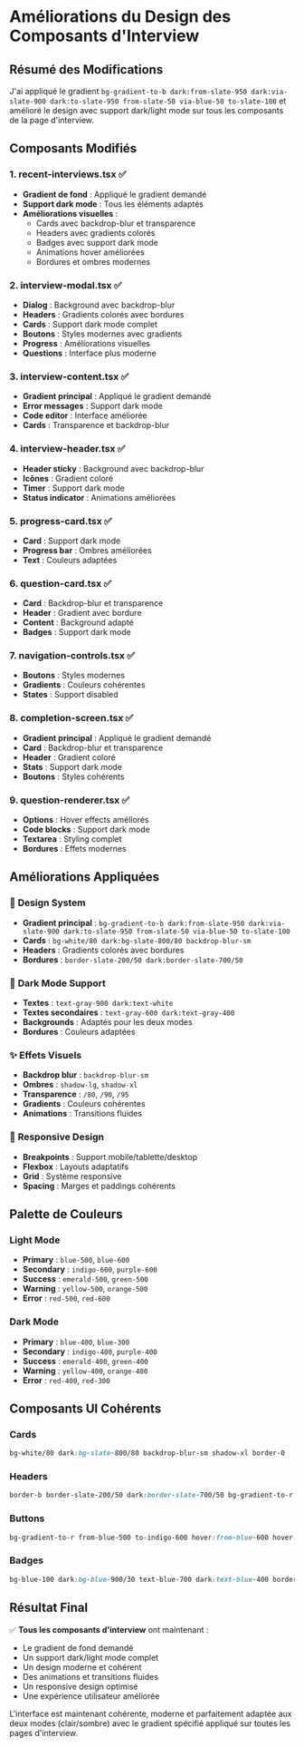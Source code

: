 # Améliorations du Design des Composants d'Interview

## Résumé des Modifications

J'ai appliqué le gradient `bg-gradient-to-b dark:from-slate-950 dark:via-slate-900 dark:to-slate-950 from-slate-50 via-blue-50 to-slate-100` et amélioré le design avec support dark/light mode sur tous les composants de la page d'interview.

## Composants Modifiés

### 1. **recent-interviews.tsx** ✅
- **Gradient de fond** : Appliqué le gradient demandé
- **Support dark mode** : Tous les éléments adaptés
- **Améliorations visuelles** :
  - Cards avec backdrop-blur et transparence
  - Headers avec gradients colorés
  - Badges avec support dark mode
  - Animations hover améliorées
  - Bordures et ombres modernes

### 2. **interview-modal.tsx** ✅
- **Dialog** : Background avec backdrop-blur
- **Headers** : Gradients colorés avec bordures
- **Cards** : Support dark mode complet
- **Boutons** : Styles modernes avec gradients
- **Progress** : Améliorations visuelles
- **Questions** : Interface plus moderne

### 3. **interview-content.tsx** ✅
- **Gradient principal** : Appliqué le gradient demandé
- **Error messages** : Support dark mode
- **Code editor** : Interface améliorée
- **Cards** : Transparence et backdrop-blur

### 4. **interview-header.tsx** ✅
- **Header sticky** : Background avec backdrop-blur
- **Icônes** : Gradient coloré
- **Timer** : Support dark mode
- **Status indicator** : Animations améliorées

### 5. **progress-card.tsx** ✅
- **Card** : Support dark mode
- **Progress bar** : Ombres améliorées
- **Text** : Couleurs adaptées

### 6. **question-card.tsx** ✅
- **Card** : Backdrop-blur et transparence
- **Header** : Gradient avec bordure
- **Content** : Background adapté
- **Badges** : Support dark mode

### 7. **navigation-controls.tsx** ✅
- **Boutons** : Styles modernes
- **Gradients** : Couleurs cohérentes
- **States** : Support disabled

### 8. **completion-screen.tsx** ✅
- **Gradient principal** : Appliqué le gradient demandé
- **Card** : Backdrop-blur et transparence
- **Header** : Gradient coloré
- **Stats** : Support dark mode
- **Boutons** : Styles cohérents

### 9. **question-renderer.tsx** ✅
- **Options** : Hover effects améliorés
- **Code blocks** : Support dark mode
- **Textarea** : Styling complet
- **Bordures** : Effets modernes

## Améliorations Appliquées

### 🎨 **Design System**
- **Gradient principal** : `bg-gradient-to-b dark:from-slate-950 dark:via-slate-900 dark:to-slate-950 from-slate-50 via-blue-50 to-slate-100`
- **Cards** : `bg-white/80 dark:bg-slate-800/80 backdrop-blur-sm`
- **Headers** : Gradients colorés avec bordures
- **Bordures** : `border-slate-200/50 dark:border-slate-700/50`

### 🌙 **Dark Mode Support**
- **Textes** : `text-gray-900 dark:text-white`
- **Textes secondaires** : `text-gray-600 dark:text-gray-400`
- **Backgrounds** : Adaptés pour les deux modes
- **Bordures** : Couleurs adaptées

### ✨ **Effets Visuels**
- **Backdrop blur** : `backdrop-blur-sm`
- **Ombres** : `shadow-lg`, `shadow-xl`
- **Transparence** : `/80`, `/90`, `/95`
- **Gradients** : Couleurs cohérentes
- **Animations** : Transitions fluides

### 📱 **Responsive Design**
- **Breakpoints** : Support mobile/tablette/desktop
- **Flexbox** : Layouts adaptatifs
- **Grid** : Système responsive
- **Spacing** : Marges et paddings cohérents

## Palette de Couleurs

### Light Mode
- **Primary** : `blue-500`, `blue-600`
- **Secondary** : `indigo-600`, `purple-600`
- **Success** : `emerald-500`, `green-500`
- **Warning** : `yellow-500`, `orange-500`
- **Error** : `red-500`, `red-600`

### Dark Mode
- **Primary** : `blue-400`, `blue-300`
- **Secondary** : `indigo-400`, `purple-400`
- **Success** : `emerald-400`, `green-400`
- **Warning** : `yellow-400`, `orange-400`
- **Error** : `red-400`, `red-300`

## Composants UI Cohérents

### Cards
```css
bg-white/80 dark:bg-slate-800/80 backdrop-blur-sm shadow-xl border-0
```

### Headers
```css
border-b border-slate-200/50 dark:border-slate-700/50 bg-gradient-to-r from-blue-50 to-indigo-50 dark:from-slate-700/50 dark:to-slate-600/50
```

### Buttons
```css
bg-gradient-to-r from-blue-500 to-indigo-600 hover:from-blue-600 hover:to-indigo-700 text-white shadow-lg
```

### Badges
```css
bg-blue-100 dark:bg-blue-900/30 text-blue-700 dark:text-blue-400 border-blue-200 dark:border-blue-700 shadow-sm
```

## Résultat Final

✅ **Tous les composants d'interview** ont maintenant :
- Le gradient de fond demandé
- Un support dark/light mode complet
- Un design moderne et cohérent
- Des animations et transitions fluides
- Un responsive design optimisé
- Une expérience utilisateur améliorée

L'interface est maintenant cohérente, moderne et parfaitement adaptée aux deux modes (clair/sombre) avec le gradient spécifié appliqué sur toutes les pages d'interview.
